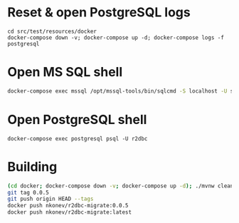 # Reset & open PostgreSQL logs
```
cd src/test/resources/docker
docker-compose down -v; docker-compose up -d; docker-compose logs -f postgresql
```

# Open MS SQL shell
```bash
docker-compose exec mssql /opt/mssql-tools/bin/sqlcmd -S localhost -U sa -P 'yourStrong(!)Password'
```

# Open PostgreSQL shell
```
docker-compose exec postgresql psql -U r2dbc
```

# Building
```bash
(cd docker; docker-compose down -v; docker-compose up -d); ./mvnw clean package && docker build . --tag nkonev/r2dbc-migrate:latest --tag nkonev/r2dbc-migrate:0.0.5
git tag 0.0.5
git push origin HEAD --tags
docker push nkonev/r2dbc-migrate:0.0.5
docker push nkonev/r2dbc-migrate:latest
```
